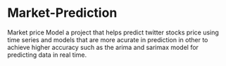 # Market-Prediction
Market price Model
a project that helps predict twitter stocks price using time series and models that are more acurate in prediction in other to achieve higher accuracy such as the arima and sarimax model for predicting data in real time.